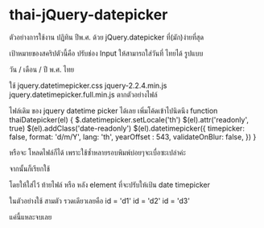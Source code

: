 # thai-jQuery-datepicker
ตัวอย่างการใช้งาน ปฏิทิน ปีพ.ศ. ด้วย jQuery.datepicker ที่(มัก)ง่ายที่สุด

เป้าหมายของสคริปตัวนี้คือ ปรับช่อง Input ให้สามารถใส่วันที่ ไทยได้ รูปแบบ

วัน / เดือน / ปี พ.ศ. ไทย

ใช้ 
jquery.datetimepicker.css
jquery-2.2.4.min.js
jquery.datetimepicker.full.min.js
ตากตัวอย่างไฟล์

ไฟล์เดิม  ของ jquery datetime picker ได้เลย
เพิ่มโค้ดเข้าไปนิดนึง
function thaiDatepicker(el) {
    $.datetimepicker.setLocale('th')
    $(el).attr('readonly', true)
    $(el).addClass('date-readonly')
    $(el).datetimepicker({
        timepicker: false,
        format: 'd/m/Y',
        lang: 'th',
        yearOffset : 543,
        validateOnBlur: false,
    })
}

หรือจะ โหลดไฟล์ก็ได้ เพราะใช้ซ้ำหลายรอบพิมพ์บ่อยๆจะเบื่อซะเปล่าค่ะ
<script src="./thai.datepicker.js"></script>

จากนั้นก็เรียกใช้
<script>
$(function() {thaiDatepicker("#d1,#d2,#d3")})
</script>
โดยให้ใส่ไว้ ท้ายไฟล์ หรือ หลัง element ที่จะปรับให้เป้น date timepicker

ในตัวอย่างใช้ สามตัว รวดเดียวเลยคือ 
id = 'd1'
id = 'd2'
id = 'd3'

แค่นี้แหละจบเลย

